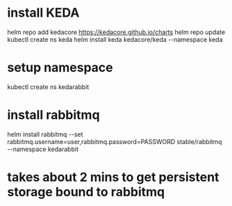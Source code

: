 # install KEDA
helm repo add kedacore https://kedacore.github.io/charts
helm repo update
kubectl create ns keda
helm install keda kedacore/keda --namespace keda

# setup namespace
kubectl create ns kedarabbit

# install rabbitmq
helm install rabbitmq --set rabbitmq.username=user,rabbitmq.password=PASSWORD stable/rabbitmq --namespace kedarabbit

# takes about 2 mins to get persistent storage bound to rabbitmq